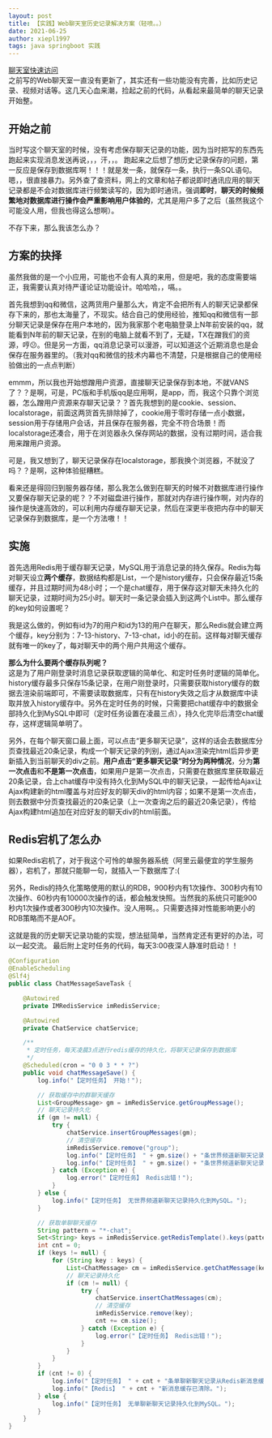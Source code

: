 ```yaml
---
layout: post
title: 【实践】Web聊天室历史记录解决方案（轻喷。。）
date: 2021-06-25
author: xiepl1997
tags: java springboot 实践
---
```


[聊天室快速访问](http://www.xpllyn.com/chatroom)  
之前写的Web聊天室一直没有更新了，其实还有一些功能没有完善，比如历史记录、视频对话等。这几天心血来潮，捡起之前的代码，从看起来最简单的聊天记录开始整。  

## 开始之前
当时写这个聊天室的时候，没有考虑保存聊天记录的功能，因为当时把写的东西先跑起来实现消息发送再说，，，汗，，。 跑起来之后想了想历史记录保存的问题，第一反应是保存到数据库啊！！！就是发一条，就保存一条，执行一条SQL语句。嗯，，很直接暴力。另外查了查资料，网上的文章和帖子都说即时通讯应用的聊天记录都是不会对数据库进行频繁读写的，因为即时通讯，强调**即时**，**聊天的时候频繁地对数据库进行操作会严重影响用户体验的**，尤其是用户多了之后（虽然我这个可能没人用，但我也得这么想啊）。  

不存下来，那么我该怎么办？

## 方案的抉择
虽然我做的是一个小应用，可能也不会有人真的来用，但是吧，我的态度需要端正，我需要认真对待严谨论证功能设计。哈哈哈，，嗝。。  

首先我想到qq和微信，这两货用户量那么大，肯定不会把所有人的聊天记录都保存下来的，那也太海量了，不现实。结合自己的使用经验，推知qq和微信有一部分聊天记录是保存在用户本地的，因为我家那个老电脑登录上N年前安装的qq，就能看到N年前的聊天记录，在别的电脑上就看不到了，无疑，TX在蹭我们的资源，哼😕。但是另一方面，qq消息记录可以漫游，可以知道这个近期消息也是会保存在服务器里的。（我对qq和微信的技术内幕也不清楚，只是根据自己的使用经验做出的一点点判断）  

emmm，所以我也开始想蹭用户资源，直接聊天记录保存到本地，不就VANS了？？是啊，可是，PC版和手机版qq是应用啊，是app，而，我这个只靠个浏览器，怎么蹭用户资源来存聊天记录？？首先我想到的是cookie、session、localstorage，前面这两货首先排除掉了，cookie用于零时存储一点小数据，session用于存储用户会话，并且保存在服务器，完全不符合场景！而localstorage还凑合，用于在浏览器永久保存网站的数据，没有过期时间，适合我用来蹭用户资源。  

可是，我又想到了，聊天记录保存在localstorage，那我换个浏览器，不就没了吗？？是啊，这种体验挺糟糕。  

看来还是得回归到服务器存储，那么我怎么做到在聊天的时候不对数据库进行操作又要保存聊天记录的呢？？不对磁盘进行操作，那就对内存进行操作啊，对内存的操作是快速高效的，可以利用内存缓存聊天记录，然后在深更半夜把内存中的聊天记录保存到数据库，是一个方法嗷！！

## 实施
首先选用Redis用于缓存聊天记录，MySQL用于消息记录的持久保存。Redis为每对聊天设立**两个缓存**，数据结构都是List，一个是history缓存，只会保存最近15条缓存，并且过期时间为48小时；一个是chat缓存，用于保存这对聊天未持久化的聊天记录，过期时间为25小时。聊天时一条记录会插入到这两个List中。那么缓存的key如何设置呢？  

我是这么做的，例如有id为7的用户和id为13的用户在聊天，那么Redis就会建立两个缓存，key分别为：7-13-history、7-13-chat，id小的在前。这样每对聊天缓存就有唯一的key了，每对聊天中的两个用户共用这个缓存。  

**那么为什么要两个缓存队列呢？**  
这是为了用户刚登录时消息记录获取逻辑的简单化、和定时任务时逻辑的简单化。history缓存最多只保存15条记录，在用户刚登录时，只需要获取history缓存的数据去渲染前端即可，不需要读取数据库，只有在history失效之后才从数据库中读取并放入history缓存中。另外在定时任务的时候，只需要把chat缓存中的数据全部持久化到MySQL中即可（定时任务设置在凌晨三点），持久化完毕后清空chat缓存，这样逻辑简单明了。  

另外，在每个聊天窗口最上面，可以点击“更多聊天记录”，这样的话会去数据库分页查找最近20条记录，构成一个聊天记录的列别，通过Ajax渲染完html后异步更新插入到当前聊天的div之前。**用户点击“更多聊天记录”时分为两种情况**，分为**第一次点击**和**不是第一次点击**，如果用户是第一次点击，只需要在数据库里获取最近20条记录，合上chat缓存中没有持久化到MySQL中的聊天记录，一起传给Ajax让Ajax构建新的html覆盖与对应好友的聊天div的html内容；如果不是第一次点击，则去数据中分页查找最近的20条记录（上一次查询之后的最近20条记录），传给Ajax构建html追加在对应好友的聊天div的html前面。

## Redis宕机了怎么办
如果Redis宕机了，对于我这个可怜的单服务器系统（阿里云最便宜的学生服务器），宕机了，那就只能聊一句，就插入一下数据库了:(  

另外，Redis的持久化策略使用的默认的RDB，900秒内有1次操作、300秒内有10次操作、60秒内有10000次操作的话，都会触发快照。当然我的系统只可能900秒内1次操作或者300秒内10次操作。没人用啊。。只需要选择对性能影响更小的RDB策略而不是AOF。  

这就是我的历史聊天记录功能的实现，想法挺简单，当然肯定还有更好的办法，可以一起交流。
最后附上定时任务的代码，每天3:00夜深人静准时启动！！
```java
@Configuration
@EnableScheduling
@Slf4j
public class ChatMessageSaveTask {

    @Autowired
    private IMRedisService imRedisService;

    @Autowired
    private ChatService chatService;

    /**
     * 定时任务，每天凌晨3点进行redis缓存的持久化，将聊天记录保存到数据库
     */
    @Scheduled(cron = "0 0 3 * * ?")
    public void chatMessageSave() {
        log.info("【定时任务】 开始！");

        // 获取缓存中的群聊天缓存
        List<GroupMessage> gm = imRedisService.getGroupMessage();
        // 聊天记录持久化
        if (gm != null) {
            try {
                chatService.insertGroupMessages(gm);
                // 清空缓存
                imRedisService.remove("group");
                log.info("【定时任务】 " + gm.size() + "条世界频道新聊天记录持久化到MySQL。");
                log.info("【定时任务】 " + gm.size() + "条世界频道新聊天记录缓存已清空。");
            } catch (Exception e) {
                log.error("【定时任务】 Redis出错！");
            }
        } else {
            log.info("【定时任务】 无世界频道新聊天记录持久化到MySQL。");
        }

        // 获取单聊聊天缓存
        String pattern = "*-chat";
        Set<String> keys = imRedisService.getRedisTemplate().keys(pattern);
        int cnt = 0;
        if (keys != null) {
            for (String key : keys) {
                List<ChatMessage> cm = imRedisService.getChatMessage(key);
                // 聊天记录持久化
                if (cm != null) {
                    try {
                        chatService.insertChatMessages(cm);
                        // 清空缓存
                        imRedisService.remove(key);
                        cnt += cm.size();
                    } catch (Exception e) {
                        log.error("【定时任务】 Redis出错！");
                    }
                }
            }
        }
        if (cnt != 0) {
            log.info("【定时任务】 " + cnt + "条单聊新聊天记录从Redis新消息缓存持久化到MySQL。");
            log.info("【Redis】 " + cnt + "新消息缓存已清除。");
        } else {
            log.info("【定时任务】 无单聊新聊天记录持久化到MySQL。");
        }
    }
}
```